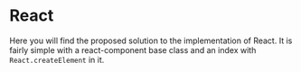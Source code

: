 # React

Here you will find the proposed solution to the implementation of React.
It is fairly simple with a react-component base class and an index with `React.createElement` in it.
